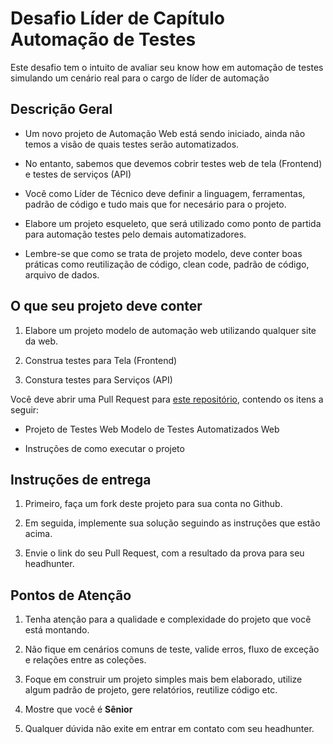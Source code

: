 # Desafio Líder de Capítulo Automação de Testes

Este desafio tem o intuito de avaliar seu know how em automação de testes simulando um cenário real para o cargo de líder de automação

## Descrição Geral

- Um novo projeto de Automação Web está sendo iniciado, ainda não temos a visão de quais testes serão automatizados.

- No entanto, sabemos que devemos cobrir testes web de tela (Frontend) e testes de serviços (API)

- Vocẽ como Líder de Técnico deve definir a linguagem, ferramentas, padrão de código e tudo mais que for necesário para o projeto.

- Elabore um projeto esqueleto, que será utilizado como ponto de partida para automação testes pelo demais automatizadores.

- Lembre-se que como se trata de projeto modelo, deve conter boas práticas como reutilização de código, clean code, padrão de código, arquivo de dados.

## O que seu projeto deve conter

1. Elabore um projeto modelo de automação web utilizando qualquer site da web.

2. Construa testes para Tela (Frontend)

3. Constura testes para Serviços (API)

Você deve abrir uma Pull Request para [este repositório](https://github.com/mbnetobr/desafio-lc-automacao), contendo os itens a seguir:

- Projeto de Testes Web Modelo de Testes Automatizados Web 

- Instruções de como executar o projeto

## Instruções de entrega

1. Primeiro, faça um fork deste projeto para sua conta no Github.
 
2. Em seguida, implemente sua solução seguindo as instruções que estão acima.

3. Envie o link do seu Pull Request, com a resultado da prova para seu headhunter.

## Pontos de Atenção

1. Tenha atenção para a qualidade e complexidade do projeto que você está montando.

2. Não fique em cenários comuns de teste, valide erros, fluxo de exceção e relações entre as coleções.

3. Foque em construir um projeto simples mais bem elaborado, utilize algum padrão de projeto, gere relatórios, reutilize código etc.

4. Mostre que você é **Sênior**

5. Qualquer dúvida não exite em entrar em contato com seu headhunter.

